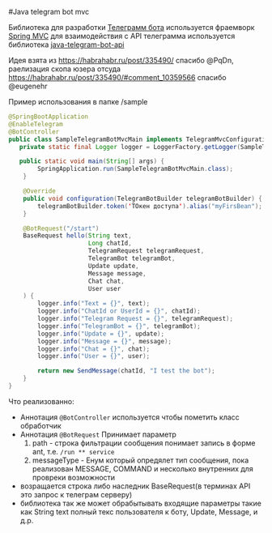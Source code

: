 #Java telegram bot mvc 

Библиотека для разработки [Телеграмм бота](https://core.telegram.org/bots) 
используется фраемворк [Spring MVC](https://docs.spring.io/spring/docs/current/spring-framework-reference/web.html)
для взаимодействия с API телеграмма используется библиотека [java-telegram-bot-api](https://github.com/pengrad/java-telegram-bot-api)

Идея взята из https://habrahabr.ru/post/335490/ спасибо @PqDn, раелизация скопа юзера отсуда https://habrahabr.ru/post/335490/#comment_10359566 спасибо @eugenehr  

Пример использования в папке /sample

```java
@SpringBootApplication
@EnableTelegram
@BotController
public class SampleTelegramBotMvcMain implements TelegramMvcConfiguration {
   private static final Logger logger = LoggerFactory.getLogger(SampleTelegramBotMvcMain.class);

   public static void main(String[] args) {
        SpringApplication.run(SampleTelegramBotMvcMain.class);
    }

    @Override
    public void configuration(TelegramBotBuilder telegramBotBuilder) {
        telegramBotBuilder.token('ТОкен доступа').alias("myFirsBean");
    }

    @BotRequest("/start")
    BaseRequest hello(String text,
                      Long chatId,
                      TelegramRequest telegramRequest,
                      TelegramBot telegramBot,
                      Update update,
                      Message message,
                      Chat chat,
                      User user
    ) {
        logger.info("Text = {}", text);
        logger.info("ChatId or UserId = {}", chatId);
        logger.info("Telegram Request = {}", telegramRequest);
        logger.info("TelegramBot = {}", telegramBot);
        logger.info("Update = {}", update);
        logger.info("Message = {}", message);
        logger.info("Chat = {}", chat);
        logger.info("User = {}", user);

        return new SendMessage(chatId, "I test the bot");
    }
}
```
Что реализованно:
- Аннотация ```@BotController``` используется чтобы пометить класс обработчик
- Аннотация ```@BotRequest``` Принимает параметр 
   1) path - строка фильтрации сообщения понимает запись в форме ant, т.е. ```/run ** service```
   2) messageType - Енум который опредялет тип сообщения, пока реализован MESSAGE, COMMAND и несколько внутренних для провреки возможности       
- возращается строка либо наследник BaseRequest(в терминах API это запрос к телеграм серверу)
- библиотека так же может обрабытывать входящие параметры такие как String text полный текс пользователя к боту, Update, Message, и д.р.   




 
  